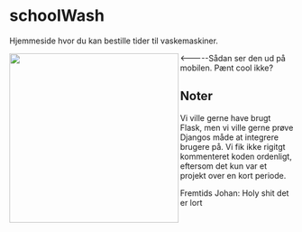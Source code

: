 # schoolWash 

Hjemmeside hvor du kan bestille tider til vaskemaskiner.


<a href="url"><img src="https://github.com/johanub/schoolWash/blob/master/phone.PNG" align="left" width="300" ></a>


<-----Sådan ser den ud på mobilen. Pænt cool ikke?

<h2>Noter</h2>
Vi ville gerne have brugt Flask, men vi ville gerne prøve Djangos måde at integrere brugere på.
Vi fik ikke rigitgt kommenteret koden ordenligt, eftersom det kun var et projekt over en kort periode.



Fremtids Johan: Holy shit det er lort
